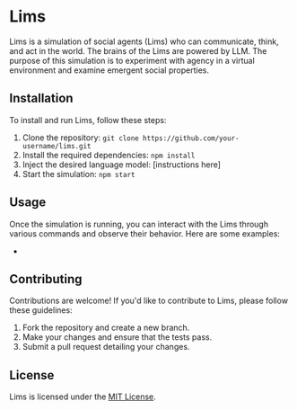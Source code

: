 # Lims

Lims is a simulation of social agents (Lims) who can communicate, think, and act in the world. The brains of the Lims are powered by LLM. The purpose of this simulation is to experiment with agency in a virtual environment and examine emergent social properties.

## Installation

To install and run Lims, follow these steps:

1. Clone the repository: `git clone https://github.com/your-username/lims.git`
2. Install the required dependencies: `npm install`
3. Inject the desired language model: [instructions here]
4. Start the simulation: `npm start`

## Usage

Once the simulation is running, you can interact with the Lims through various commands and observe their behavior. Here are some examples:

- 

## Contributing

Contributions are welcome! If you'd like to contribute to Lims, please follow these guidelines:

1. Fork the repository and create a new branch.
2. Make your changes and ensure that the tests pass.
3. Submit a pull request detailing your changes.

## License

Lims is licensed under the [MIT License](https://opensource.org/licenses/MIT).